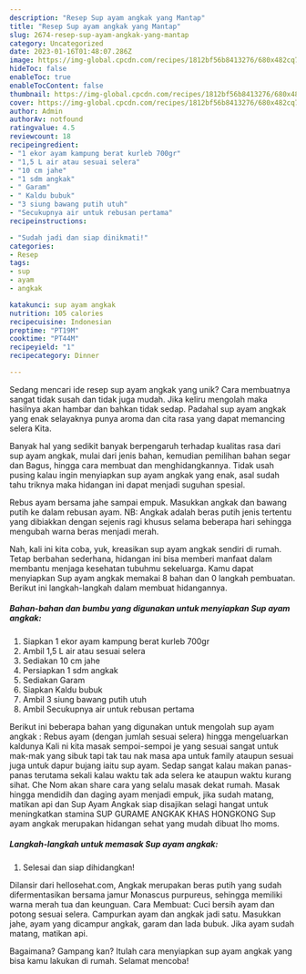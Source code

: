 ```yaml
---
description: "Resep Sup ayam angkak yang Mantap"
title: "Resep Sup ayam angkak yang Mantap"
slug: 2674-resep-sup-ayam-angkak-yang-mantap
category: Uncategorized
date: 2023-01-16T01:48:07.286Z
image: https://img-global.cpcdn.com/recipes/1812bf56b8413276/680x482cq70/sup-ayam-angkak-foto-resep-utama.jpg
hideToc: false
enableToc: true
enableTocContent: false
thumbnail: https://img-global.cpcdn.com/recipes/1812bf56b8413276/680x482cq70/sup-ayam-angkak-foto-resep-utama.jpg
cover: https://img-global.cpcdn.com/recipes/1812bf56b8413276/680x482cq70/sup-ayam-angkak-foto-resep-utama.jpg
author: Admin
authorAv: notfound
ratingvalue: 4.5
reviewcount: 18
recipeingredient:
- "1 ekor ayam kampung berat kurleb 700gr"
- "1,5 L air atau sesuai selera"
- "10 cm jahe"
- "1 sdm angkak"
- " Garam"
- " Kaldu bubuk"
- "3 siung bawang putih utuh"
- "Secukupnya air untuk rebusan pertama"
recipeinstructions:

- "Sudah jadi dan siap dinikmati!"
categories:
- Resep
tags:
- sup
- ayam
- angkak

katakunci: sup ayam angkak 
nutrition: 105 calories
recipecuisine: Indonesian
preptime: "PT19M"
cooktime: "PT44M"
recipeyield: "1"
recipecategory: Dinner

---
```





Sedang mencari ide resep sup ayam angkak yang unik? Cara membuatnya sangat tidak susah dan tidak juga mudah. Jika keliru mengolah maka hasilnya akan hambar dan bahkan tidak sedap. Padahal sup ayam angkak yang enak selayaknya punya aroma dan cita rasa yang dapat memancing selera Kita.





Banyak hal yang sedikit banyak berpengaruh terhadap kualitas rasa dari sup ayam angkak, mulai dari jenis bahan, kemudian pemilihan bahan segar dan Bagus, hingga cara membuat dan menghidangkannya. Tidak usah pusing kalau ingin menyiapkan sup ayam angkak yang enak,      asal sudah tahu triknya maka hidangan ini dapat menjadi suguhan spesial.














Rebus ayam bersama jahe sampai empuk. Masukkan angkak dan bawang putih ke dalam rebusan ayam. NB: Angkak adalah beras putih jenis tertentu yang dibiakkan dengan sejenis ragi khusus selama beberapa hari sehingga mengubah warna beras menjadi merah.






Nah, kali ini kita coba, yuk, kreasikan sup ayam angkak sendiri di rumah. Tetap berbahan sederhana, hidangan ini bisa memberi manfaat dalam membantu menjaga kesehatan tubuhmu sekeluarga. Kamu dapat menyiapkan Sup ayam angkak memakai 8 bahan dan 0 langkah pembuatan. Berikut ini langkah-langkah dalam membuat hidangannya.

<!--inarticleads1-->

##### Bahan-bahan dan bumbu yang digunakan untuk menyiapkan Sup ayam angkak:

1. Siapkan 1 ekor ayam kampung berat kurleb 700gr
1. Ambil 1,5 L air atau sesuai selera
1. Sediakan 10 cm jahe
1. Persiapkan 1 sdm angkak
1. Sediakan  Garam
1. Siapkan  Kaldu bubuk
1. Ambil 3 siung bawang putih utuh
1. Ambil Secukupnya air untuk rebusan pertama


Berikut ini beberapa bahan yang digunakan untuk mengolah sup ayam angkak : Rebus ayam (dengan jumlah sesuai selera) hingga mengeluarkan kaldunya Kali ni kita masak sempoi-sempoi je yang sesuai sangat untuk mak-mak yang sibuk tapi tak tau nak masa apa untuk family ataupun sesuai juga untuk dapur bujang iaitu sup ayam. Sedap sangat kalau makan panas-panas terutama sekali kalau waktu tak ada selera ke ataupun waktu kurang sihat. Che Nom akan share cara yang selalu masak dekat rumah. Masak hingga mendidih dan daging ayam menjadi empuk, jika sudah matang, matikan api dan Sup Ayam Angkak siap disajikan selagi hangat untuk meningkatkan stamina SUP GURAME ANGKAK KHAS HONGKONG Sup ayam angkak merupakan hidangan sehat yang mudah dibuat lho moms. 

<!--inarticleads2-->

##### Langkah-langkah untuk memasak Sup ayam angkak:


1. Selesai dan siap dihidangkan!

Dilansir dari hellosehat.com, Angkak merupakan beras putih yang sudah difermentasikan bersama jamur Monascus purpureus, sehingga memiliki warna merah tua dan keunguan. Cara Membuat: Cuci bersih ayam dan potong sesuai selera. Campurkan ayam dan angkak jadi satu. Masukkan jahe, ayam yang dicampur angkak, garam dan lada bubuk. Jika ayam sudah matang, matikan api. 

Bagaimana? Gampang kan? Itulah cara menyiapkan sup ayam angkak yang bisa kamu lakukan di rumah. Selamat mencoba!
